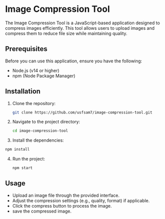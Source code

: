 # Image Compression Tool

The Image Compression Tool is a JavaScript-based application designed to compress images efficiently. This tool allows users to upload images and compress them to reduce file size while maintaining quality.

## Prerequisites

Before you can use this application, ensure you have the following:

- Node.js (v14 or higher)
- npm (Node Package Manager)

## Installation

1. Clone the repository:

   ```bash
   git clone https://github.com/usfsam7/image-compression-tool.git
   ```
2. Navigate to the project directory:

   ```bash
   cd image-compression-tool
   ```
  
3. Install the dependencies:

  ```bash
  npm install
  ```
4. Run the project:
   ```bash
   npm start
   ```
## Usage
- Upload an image file through the provided interface.
- Adjust the compression settings (e.g., quality, format) if applicable.
- Click the compress button to process the image.
- save the compressed image.

